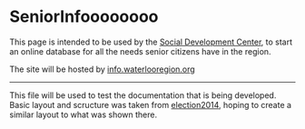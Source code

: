 # SeniorInfoooooooo


This page is intended to be used by the [Social Development Center](https://www.waterlooregion.org), to start an online database for all the needs senior citizens have in the region.
 
  The site will be hosted by [info.waterlooregion.org](https://www.info.waterlooregion.org)	
 ___

This file will be used to test the documentation that is being developed. 
Basic layout and scructure was taken from [election2014], hoping to create a similar layout to what was shown there.



[//]: #

[election2014]: <https://github.com/info-waterloo-region/election-2014>

